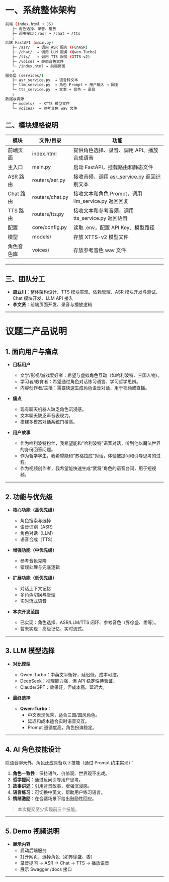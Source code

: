 # 一、系统整体架构
```bash
前端 (index.html + JS)
   ├─ 角色选择、录音、播放
   ├─ 调用接口：/asr → /chat → /tts
   ↓
后端 FastAPI (main.py)
   ├─ /asr/   → 调用 ASR 服务 (FunASR)
   ├─ /chat/  → 调用 LLM 服务 (Qwen-Turbo)
   ├─ /tts/   → 调用 TTS 服务 (XTTS-v2)
   ├─ /voices → 静态音色文件
   └─ /index.html → 前端页面
   ↓
服务层 (services/)
   ├─ asr_service.py  → 语音转文本
   ├─ llm_service.py  → 角色 Prompt + 用户输入 → 回复
   └─ tts_service.py  → 文本 + 音色 → 语音
   ↓
数据与资源
   ├─ models/  → XTTS 模型文件
   └─ voices/  → 参考音色 wav 文件
```
## 二、模块规格说明

| 模块 | 文件/目录 | 功能 |
|------|-----------|------|
| 前端页面 | index.html | 提供角色选择、录音、调用 API、播放合成语音 |
| 主入口 | main.py | 启动 FastAPI，挂载路由和静态文件 |
| ASR 路由 | routers/asr.py | 接收音频，调用 asr_service.py 返回识别文本 |
| Chat 路由 | routers/chat.py | 接收文本和角色 Prompt，调用 llm_service.py 返回回复 |
| TTS 路由 | routers/tts.py | 接收文本和参考音频，调用 tts_service.py 返回语音 |
| 配置 | core/config.py | 读取 .env，配置 API Key、模型路径 |
| 模型 | models/ | 存放 XTTS-v2 模型文件 |
| 角色音色库 | voices/ | 存放参考音色 wav 文件 |

---

## 三、团队分工

- **周业川**：整体架构设计、TTS 模块实现、依赖管理、ASR 模块开发与测试、Chat 模块开发、LLM API 接入    
- **李文贤**：前端页面开发、录音与播放逻辑  

---

# 议题二产品说明

## 1. 面向用户与痛点

- **目标用户**  
  - 文学/影视/游戏爱好者：希望与虚拟角色互动（如哈利波特、三国人物）。  
  - 学习者/教育者：希望通过角色对话练习语言、学习哲学思辨。  
  - 内容创作者/主播：需要快速生成角色语音对话，用于视频或直播。  

- **痛点**  
  - 现有聊天机器人缺乏角色沉浸感。  
  - 文本聊天缺乏声音表现力。  
  - 搭建多模态对话系统门槛高。  

- **用户故事**  
  - 作为哈利波特粉丝，我希望能和“哈利波特”语音对话，听到他以魔法世界的身份回答问题。  
  - 作为哲学学生，我希望能和“苏格拉底”对话，体验被提问和引导思考的过程。  
  - 作为视频创作者，我希望能快速生成“武将”角色的语音台词，用于短视频。  

---

## 2. 功能与优先级

- **核心功能（高优先级）**  
  - 角色搜索与选择  
  - 语音识别（ASR）  
  - 角色对话（LLM）  
  - 语音合成（TTS）  

- **增强功能（中优先级）**  
  - 参考音色克隆  
  - 错误处理与兜底逻辑  

- **扩展功能（低优先级）**  
  - 对话上下文记忆  
  - 多角色切换与管理  
  - 实时流式语音  

- **本次开发范围**  
  - 已实现：角色选择、ASR/LLM/TTS 闭环、参考音色（界徐盛、黍等）。  
  - 暂未实现：高级记忆、实时流式。  

---

## 3. LLM 模型选择

- **对比模型**  
  - Qwen-Turbo：中英文平衡好，延迟低，成本可控。  
  - DeepSeek：推理能力强，但 API 稳定性待验证。  
  - Claude/GPT：效果好，但成本高、延迟大。  

- **最终选择**  
  - **Qwen-Turbo**：  
    - 中文表现优秀，适合三国/国风角色。  
    - 延迟和成本适合实时语音交互。  
    - Prompt 遵循度高，角色扮演稳定。  

---

## 4. AI 角色技能设计

除语音聊天外，角色还应具备以下技能（通过 Prompt 约束实现）：  

1. **角色一致性**：保持语气、价值观、世界观不出戏。  
2. **哲学提问**：通过反问引导用户思考。  
3. **故事讲述**：引用背景故事，增强沉浸感。  
4. **语言练习**：可切换中英文，帮助用户练习语言。  
5. **情绪激励**：在合适场景下给出鼓励性回应。  

> 本次提交至少实现前三个技能。  

---

## 5. Demo 视频说明

- **展示内容**  
  - 启动后端服务  
  - 打开网页，选择角色（如界徐盛、黍）  
  - 录音提问 → ASR → Chat → TTS → 播放语音  
  - 展示 Swagger /docs 接口  

---